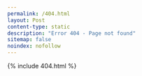 ```yaml
---
permalink: /404.html
layout: Post
content-type: static
description: "Error 404 - Page not found"
sitemap: false
noindex: nofollow
---
```


{% include 404.html %}

